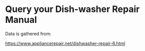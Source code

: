 # Query your Dish-washer Repair Manual

Data is gathered from:

https://www.appliancerepair.net/dishwasher-repair-6.html
